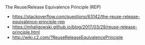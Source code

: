The Reuse/Release Equivalence Principle (REP)

- https://stackoverflow.com/questions/63142/the-reuse-release-equivalence-principle-rep
- https://mhaligowski.github.io/blog/2017/03/29/reuse-release-principle.html
- http://wiki.c2.com/?ReuseReleaseEquivalencePrinciple
